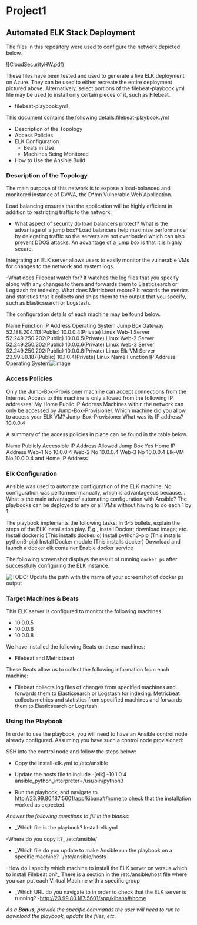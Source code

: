# Project1

## Automated ELK Stack Deployment

The files in this repository were used to configure the network depicted below.

![CloudSecurityHW.pdf)

These files have been tested and used to generate a live ELK deployment on Azure. They can be used to either recreate the entire deployment pictured above. Alternatively, select portions of the filebeat-playbook.yml file may be used to install only certain pieces of it, such as Filebeat.

  - filebeat-playbook.yml_

This document contains the following details:filebeat-playbook.yml 
- Description of the Topology
- Access Policies
- ELK Configuration
  - Beats in Use
  - Machines Being Monitored
- How to Use the Ansible Build


### Description of the Topology

The main purpose of this network is to expose a load-balanced and monitored instance of DVWA, the D*mn Vulnerable Web Application.

Load balancing ensures that the application will be highly efficient in addition to restricting traffic to the network.

- What aspect of security do load balancers protect? What is the advantage of a jump box?
 Load balancers help maximize performance by delegating traffic so the servers are not overloaded which can also prevent DDOS attacks. An advantage of a jump box is that it is highly secure.

Integrating an ELK server allows users to easily monitor the vulnerable VMs for changes to the network and system logs.

-What does Filebeat watch for?
It watches the log files that you specify along with any changes to them and forwards them to Elasticsearch or Logstash for indexing.
What does Metricbeat record?
It records the metrics and statistics that it collects and ships them to the output that you specify, such as Elasticsearch or Logstash.

The configuration details of each machine may be found below.


Name
Function
IP Address
Operating System
Jump Box
Gateway
52.188.204.113(Public) 10.0.0.4(Private)
Linux
Web-1
Server
52.249.250.202(Public) 10.0.0.5(Private)
Linux
Web-2
Server
52.249.250.202(Public) 10.0.0.6(Private)
Linux
Web-3
Server
52.249.250.202(Public) 10.0.0.8(Private)
Linux
Elk-VM
Server
23.99.80.187(Public)      10.1.0.4(Private)
Linux
Name	Function	IP Address	Operating System![image](https://user-images.githubusercontent.com/85799340/122126672-16a27700-ce00-11eb-8ecb-3dc9e9790e7c.png)



### Access Policies

Only the Jump-Box-Provisioner machine can accept connections from the Internet. Access to this machine is only allowed from the following IP addresses: 
My Home Public IP Address
Machines within the network can only be accessed by Jump-Box-Provisioner.
Which machine did you allow to access your ELK VM?
Jump-Box-Provisioner
What was its IP address?
10.0.0.4

A summary of the access policies in place can be found in the table below.






Name
Publicly Accessible
IP Address Allowed
Jump Box
Yes
Home IP Address
Web-1
No
10.0.0.4
Web-2
No
10.0.0.4
Web-3
No
10.0.0.4
Elk-VM
No
10.0.0.4 and Home IP Address


### Elk Configuration

Ansible was used to automate configuration of the ELK machine. No configuration was performed manually, which is advantageous because...
What is the main advantage of automating configuration with Ansible?
The playbooks can be deployed to any or all VM’s without having to do each 1 by 1.

The playbook implements the following tasks:
In 3-5 bullets, explain the steps of the ELK installation play. E.g., install Docker; download image; etc.
Install docker.io (This installs docker.io)
Install python3-pip (This installs python3-pip)
Install Docker module (This installs docker)
Download and launch a docker elk container
Enable docker service

The following screenshot displays the result of running `docker ps` after successfully configuring the ELK instance.

![TODO: Update the path with the name of your screenshot of docker ps output](Images/docker_ps_output.png)

### Target Machines & Beats
This ELK server is configured to monitor the following machines:
- 10.0.0.5
- 10.0.0.6
- 10.0.0.8

We have installed the following Beats on these machines:
- Filebeat and Metrictbeat

These Beats allow us to collect the following information from each machine:
- Filebeat collects log files of changes from specified machines and forwards them to Elasticsearch or Logstash for indexing.
Metricbeat collects metrics and statistics from specified machines and forwards them to Elasticsearch or Logstash.

### Using the Playbook
In order to use the playbook, you will need to have an Ansible control node already configured. Assuming you have such a control node provisioned: 

SSH into the control node and follow the steps below:
- Copy the install-elk.yml to /etc/ansible
- Update the hosts file to include
-[elk]
-10.1.0.4 ansible_python_interpreter=/usr/bin/python3

- Run the playbook, and navigate to http://23.99.80.187:5601/app/kibana#/home to check that the installation worked as expected.

_Answer the following questions to fill in the blanks:_
- _Which file is the playbook? Install-elk.yml

-Where do you copy it?_
/etc/ansible/

- _Which file do you update to make Ansible run the playbook on a specific machine? 
-/etc/ansible/hosts

-How do I specify which machine to install the ELK server on versus which to install Filebeat on?_
There is a section in the /etc/ansible/host file where you can put each Virtual Machine with a specific group

- _Which URL do you navigate to in order to check that the ELK server is running?
-http://23.99.80.187:5601/app/kibana#/home

_As a **Bonus**, provide the specific commands the user will need to run to download the playbook, update the files, etc._
